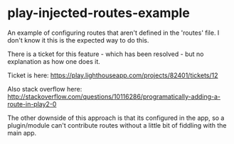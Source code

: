 # play-injected-routes-example

An example of configuring routes that aren't defined in the 'routes' file.
I don't know it this is the expected way to do this.

There is a ticket for this feature - which has been resolved - but no
explanation as how one does it.

Ticket is here: https://play.lighthouseapp.com/projects/82401/tickets/12

Also stack overflow here: 
http://stackoverflow.com/questions/10116286/programatically-adding-a-route-in-play2-0

The other downside of this approach is that its configured in the app, so
a plugin/module can't contribute routes without a little bit of fiddling with
the main app.

